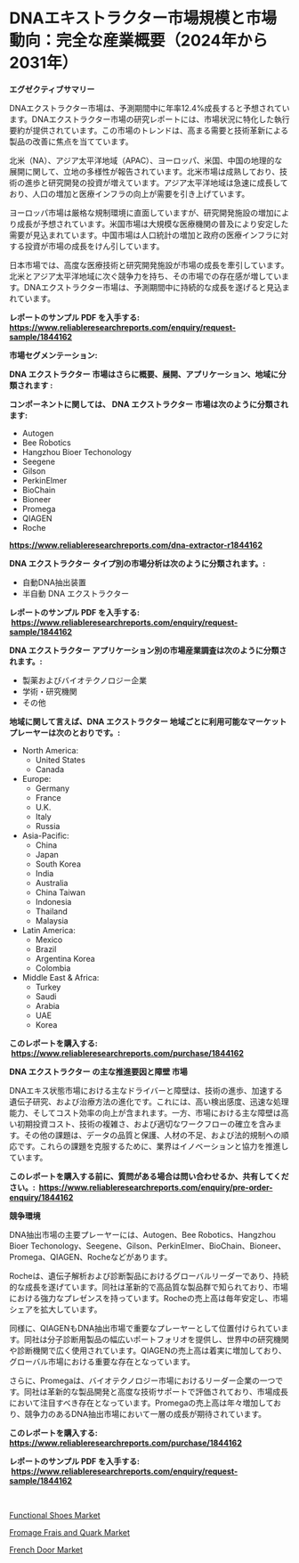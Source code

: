 <p><h1>DNAエキストラクター市場規模と市場動向：完全な産業概要（2024年から2031年）</h1></p><p><strong>エグゼクティブサマリー</strong></p>
<p><p>DNAエクストラクター市場は、予測期間中に年率12.4%成長すると予想されています。DNAエクストラクター市場の研究レポートには、市場状況に特化した執行要約が提供されています。この市場のトレンドは、高まる需要と技術革新による製品の改善に焦点を当てています。</p><p>北米（NA）、アジア太平洋地域（APAC）、ヨーロッパ、米国、中国の地理的な展開に関して、立地の多様性が報告されています。北米市場は成熟しており、技術の進歩と研究開発の投資が増えています。アジア太平洋地域は急速に成長しており、人口の増加と医療インフラの向上が需要を引き上げています。</p><p>ヨーロッパ市場は厳格な規制環境に直面していますが、研究開発施設の増加により成長が予想されています。米国市場は大規模な医療機関の普及により安定した需要が見込まれています。中国市場は人口統計の増加と政府の医療インフラに対する投資が市場の成長をけん引しています。</p><p>日本市場では、高度な医療技術と研究開発施設が市場の成長を牽引しています。北米とアジア太平洋地域に次ぐ競争力を持ち、その市場での存在感が増しています。DNAエクストラクター市場は、予測期間中に持続的な成長を遂げると見込まれています。</p></p>
<p><strong>レポートのサンプル PDF を入手する: <a href="https://www.reliableresearchreports.com/enquiry/request-sample/1844162">https://www.reliableresearchreports.com/enquiry/request-sample/1844162</a></strong></p>
<p><strong>市場セグメンテーション:</strong></p>
<p><strong> DNA エクストラクター 市場はさらに概要、展開、アプリケーション、地域に分類されます :</strong></p>
<p><strong>コンポーネントに関しては、 DNA エクストラクター 市場は次のように分類されます: &nbsp;</strong></p>
<p><ul><li>Autogen</li><li>Bee Robotics</li><li>Hangzhou Bioer Techonology</li><li>Seegene</li><li>Gilson</li><li>PerkinElmer</li><li>BioChain</li><li>Bioneer</li><li>Promega</li><li>QIAGEN</li><li>Roche</li></ul></p>
<p><strong><a href="https://www.reliableresearchreports.com/dna-extractor-r1844162">https://www.reliableresearchreports.com/dna-extractor-r1844162</a></strong></p>
<p><strong> DNA エクストラクター タイプ別の市場分析は次のように分類されます。:</strong></p>
<p><ul><li>自動DNA抽出装置</li><li>半自動 DNA エクストラクター</li></ul></p>
<p><strong>レポートのサンプル PDF を入手する: &nbsp;<a href="https://www.reliableresearchreports.com/enquiry/request-sample/1844162">https://www.reliableresearchreports.com/enquiry/request-sample/1844162</a></strong></p>
<p><strong> DNA エクストラクター アプリケーション別の市場産業調査は次のように分類されます。:</strong></p>
<p><ul><li>製薬およびバイオテクノロジー企業</li><li>学術・研究機関</li><li>その他</li></ul></p>
<p><strong>地域に関して言えば、DNA エクストラクター 地域ごとに利用可能なマーケットプレーヤーは次のとおりです。:</strong></p>
<p><ul>
    <li>
        North America:
        <ul>
            <li>United States</li>
            <li>Canada</li>
        </ul>
    </li>
    <li>
        Europe:
        <ul>
            <li>Germany</li>
            <li>France</li>
            <li>U.K.</li>
            <li>Italy</li>
            <li>Russia</li>
        </ul>
    </li>
    <li>
        Asia-Pacific:
        <ul>
            <li>China</li>
            <li>Japan</li>
            <li>South Korea</li>
            <li>India</li>
            <li>Australia</li>
            <li>China Taiwan</li>
            <li>Indonesia</li>
            <li>Thailand</li>
            <li>Malaysia</li>
        </ul>
    </li>
    <li>
        Latin America:
        <ul>
            <li>Mexico</li>
            <li>Brazil</li>
            <li>Argentina Korea</li>
            <li>Colombia</li>
        </ul>
    </li>
    <li>
        Middle East & Africa:
        <ul>
            <li>Turkey</li>
            <li>Saudi</li>
            <li>Arabia</li>
            <li>UAE</li>
            <li>Korea</li>
        </ul>
    </li>
    </ul></p>
<p><strong>このレポートを購入する: &nbsp;<a href="https://www.reliableresearchreports.com/purchase/1844162">https://www.reliableresearchreports.com/purchase/1844162</a></strong></p>
<p><strong>DNA エクストラクター の主な推進要因と障壁 市場</strong></p>
<p><p>DNAエキス状態市場における主なドライバーと障壁は、技術の進歩、加速する遺伝子研究、および治療方法の進化です。これには、高い検出感度、迅速な処理能力、そしてコスト効率の向上が含まれます。一方、市場における主な障壁は高い初期投資コスト、技術の複雑さ、および適切なワークフローの確立を含みます。その他の課題は、データの品質と保護、人材の不足、および法的規制への順応です。これらの課題を克服するために、業界はイノベーションと協力を推進しています。</p></p>
<p><strong>このレポートを購入する前に、質問がある場合は問い合わせるか、共有してください。:&nbsp; <a href="https://www.reliableresearchreports.com/enquiry/pre-order-enquiry/1844162">https://www.reliableresearchreports.com/enquiry/pre-order-enquiry/1844162</a></strong></p>
<p><strong>競争環境</strong></p>
<p><p>DNA抽出市場の主要プレーヤーには、Autogen、Bee Robotics、Hangzhou Bioer Techonology、Seegene、Gilson、PerkinElmer、BioChain、Bioneer、Promega、QIAGEN、Rocheなどがあります。</p><p>Rocheは、遺伝子解析および診断製品におけるグローバルリーダーであり、持続的な成長を遂げています。同社は革新的で高品質な製品群で知られており、市場における強力なプレゼンスを持っています。Rocheの売上高は毎年安定し、市場シェアを拡大しています。</p><p>同様に、QIAGENもDNA抽出市場で重要なプレーヤーとして位置付けられています。同社は分子診断用製品の幅広いポートフォリオを提供し、世界中の研究機関や診断機関で広く使用されています。QIAGENの売上高は着実に増加しており、グローバル市場における重要な存在となっています。</p><p>さらに、Promegaは、バイオテクノロジー市場におけるリーダー企業の一つです。同社は革新的な製品開発と高度な技術サポートで評価されており、市場成長において注目すべき存在となっています。Promegaの売上高は年々増加しており、競争力のあるDNA抽出市場において一層の成長が期待されています。</p></p>
<p><strong>このレポートを購入する: &nbsp; <a href="https://www.reliableresearchreports.com/purchase/1844162">https://www.reliableresearchreports.com/purchase/1844162</a></strong></p>
<p><strong>レポートのサンプル PDF を入手する: &nbsp;<a href="https://www.reliableresearchreports.com/enquiry/request-sample/1844162">https://www.reliableresearchreports.com/enquiry/request-sample/1844162</a></strong><strong></strong></p>
<p>&nbsp;</p>
<p><p><a href="https://carnation-joke-41f.notion.site/Functional-Shoes-Market-Report-Reveals-the-Latest-Trends-And-Growth-Opportunities-of-this-Market-21a74fa3d97c4412af8ab7077ba6184b">Functional Shoes Market</a></p><p><a href="https://extreme-scabiosa-c81.notion.site/Fromage-Frais-and-Quark-Market-Insight-Market-Trends-Growth-Forecasted-from-2024-TO-2031-e7b1c442486146bd9b02b212cdb3525f">Fromage Frais and Quark Market</a></p><p><a href="https://adventurous-uranium-ef9.notion.site/French-Door-Market-Research-Report-Its-History-and-Forecast-2024-to-2031-fb594e86a7a84006af2082fc45190465">French Door Market</a></p></p>